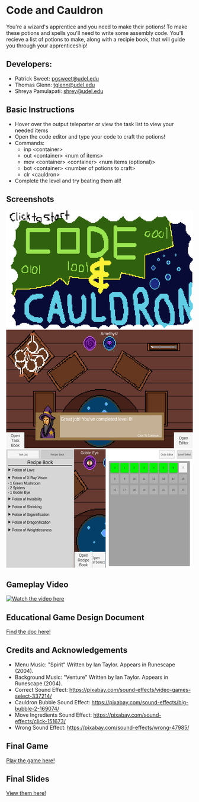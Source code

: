 # Code and Cauldron
You're a wizard's apprentice and you need to make their potions!
To make these potions and spells you'll need to write some assembly code. You'll recieve a list of potions to make, along with a recipie book, that will guide you through your apprenticeship!

## Developers:
- Patrick Sweet: pgsweet@udel.edu
- Thomas Glenn: tglenn@udel.edu
- Shreya Pamulapati: shrey@udel.edu

## Basic Instructions
- Hover over the output teleporter or view the task list to view your needed items
- Open the code editor and type your code to craft the potions!
- Commands:
    - inp \<container>
    - out \<container> \<num of items>
    - mov \<container> \<container> \<num items (optional)>
    - bot \<container> \<number of potions to craft>
    - clr \<cauldron>
- Complete the level and try beating them all!

## Screenshots
<img src="/docs/TitleScreen.png" alt="Title Screen" height="320">
<img src="/docs/EndOfLevelZero.png" alt="End of level zero" height="320">
<img src="/docs/Menus.png" alt="Recipe Book and Level Select" height="320">

## Gameplay Video
[![Watch the video here](https://img.youtube.com/vi/_Y2WKs8EwzU/0.jpg)](https://www.youtube.com/watch?v=_Y2WKs8EwzU)

## Educational Game Design Document

[Find the doc here!](/docs/egdd.md)

## Credits and Acknowledgements
- Menu Music: "Spirit" Written by Ian Taylor. Appears in Runescape (2004).
- Background Music: "Venture" Written by Ian Taylor. Appears in Runescape (2004).
- Correct Sound Effect: https://pixabay.com/sound-effects/video-games-select-337214/
- Cauldron Bubble Sound Effect: https://pixabay.com/sound-effects/big-bubble-2-169074/
- Move Ingredients Sound Effect: https://pixabay.com/sound-effects/click-151673/
- Wrong Sound Effect: https://pixabay.com/sound-effects/wrong-47985/

## Final Game
[Play the game here!](https://pgsweet.github.io/Code-And-Cauldron/)

## Final Slides
[View them here!](https://docs.google.com/presentation/d/1Wt9afTafJM2RoO-2qv5W47frGdzI0QBUXgf5BGYQO3U/edit?usp=sharing)
